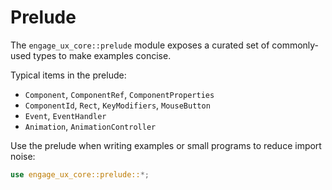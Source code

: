 # Prelude

The `engage_ux_core::prelude` module exposes a curated set of commonly-used types to make examples concise.

Typical items in the prelude:

- `Component`, `ComponentRef`, `ComponentProperties`
- `ComponentId`, `Rect`, `KeyModifiers`, `MouseButton`
- `Event`, `EventHandler`
- `Animation`, `AnimationController`

Use the prelude when writing examples or small programs to reduce import noise:

```rust
use engage_ux_core::prelude::*;
```
